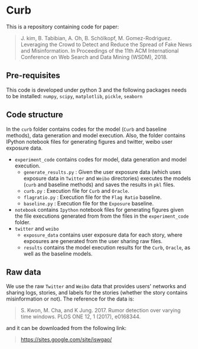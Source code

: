 # Curb

This is a repository containing code for paper:

> J. kim, B. Tabibian, A. Oh, B. Schölkopf, M. Gomez-Rodriguez. Leveraging the Crowd to Detect and Reduce the Spread of Fake News and Misinformation. In Proceedings of the 11th ACM International Conference on Web Search and Data Mining (WSDM), 2018.

## Pre-requisites

This code is developed under python 3 and the following packages needs to be installed: `numpy`, `scipy`, `matplotlib`, `pickle`, `seaborn`

## Code structure

In the `curb` folder contains codes for the model (`Curb` and baseline methods), data generation and model execution. Also, the folder contains IPython notebook files for generating figures and twitter, weibo user exposure data.

 - `experiment_code` contains codes for model, data generation and model execution.
   - `generate_results.py` : Given the user exposure data (which uses exposure data in `Twitter` and `Weibo` directories) executes the models (`curb` and baseline methods) and saves the results in `pkl` files.
   - `curb.py` : Execution file for `Curb` and `Oracle`.
   - `flagratio.py` : Execution file for the `Flag Ratio` baseline.
   - `baseline.py` : Execution file for the `Exposure` baseline.
- `notebook` contains `Ipython` notebook files for generating figures given the file executions generated from from the files in the `experiment_code` folder.
- `twitter` and `weibo`
   - `exposure_data` contains user exposure data for each story, where exposures are generated from the user sharing raw files.
   - `results` contains the model execution results for the `Curb`, `Oracle`, as well as the baseline models.

## Raw data

We use the raw `Twitter` and `Weibo` data that provides users' networks and sharing logs, stories, and labels for the stories (whether the story contains misinformation or not). The reference for the data is:

> S. Kwon, M. Cha, and K Jung. 2017. Rumor detection over varying time windows. PLOS ONE 12, 1 (2017), e0168344.

and it can be downloaded from the following link:

> https://sites.google.com/site/iswgao/



